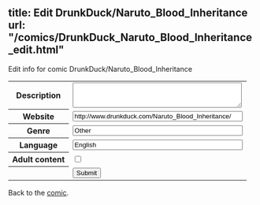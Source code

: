 title: Edit DrunkDuck/Naruto_Blood_Inheritance
url: "/comics/DrunkDuck_Naruto_Blood_Inheritance_edit.html"
---
Edit info for comic DrunkDuck/Naruto_Blood_Inheritance

<form name="comic" action="http://gaepostmail.appspot.com/comic/" method="post">
<table class="comicinfo">
<tr>
<th>Description</th><td><textarea name="description" cols="40" rows="3"></textarea></td>
</tr>
<tr>
<th>Website</th><td><input type="text" name="url" value="http://www.drunkduck.com/Naruto_Blood_Inheritance/" size="40"/></td>
</tr>
<tr>
<th>Genre</th><td><input type="text" name="genre" value="Other" size="40"/></td>
</tr>
<tr>
<th>Language</th><td><input type="text" name="language" value="English" size="40"/></td>
</tr>
<tr>
<th>Adult content</th><td><input type="checkbox" name="adult" value="adult" /></td>
</tr>
<tr>
<th></th><td>
<input type="hidden" name="comic" value="DrunkDuck_Naruto_Blood_Inheritance" />
<input type="submit" name="submit" value="Submit" />
</td>
</tr>
</table>
</form>

Back to the [comic](DrunkDuck_Naruto_Blood_Inheritance.html).
